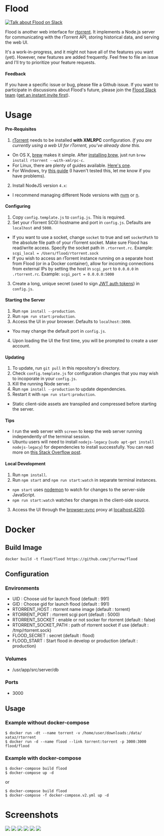# Flood
[![Talk about Flood on Slack](https://join-flood-talk.herokuapp.com/badge.svg)](https://join-flood-talk.herokuapp.com/)

Flood is another web interface for [rtorrent](https://github.com/rakshasa/rtorrent). It implements a Node.js server for communicating with the rTorrent API, storing historical data, and serving the web UI.

It's a work-in-progress, and it might not have all of the features you want (yet). However, new features are added frequently. Feel free to file an issue and I'll try to prioritize your feature requests.

#### Feedback
If you have a specific issue or bug, please file a Github issue. If you want to participate in discussions about Flood's future, please join the [Flood Slack team](https://flood-talk.slack.com) ([get an instant invite first](https://join-flood-talk.herokuapp.com/)).

# Usage
#### Pre-Requisites
1. [rTorrent](https://github.com/rakshasa/rtorrent) needs to be installed __with XMLRPC__ configuration. _If you are currently using a web UI for rTorrent, you've already done this._
  * On OS X, [brew](http://brew.sh/) makes it simple. After [installing brew](http://brew.sh/), just run `brew install rtorrent --with-xmlrpc-c`.
  * For Linux, there are plenty of guides available. [Here's one](https://terminal28.com/how-to-install-and-configure-rutorrent-rtorrent-libtorrent-xmlrpc-screen-debian-7-wheezy/#4_Install_XMLRPC).
  * For Windows, try [this guide](https://rtwi.jmk.hu/wiki/rTorrentOnWindows) (I haven't tested this, let me know if you have problems).
2. Install NodeJS version `4.x`:
  * I recommend managing different Node versions with [nvm](https://github.com/creationix/nvm) or [n](https://github.com/tj/n).

#### Configuring
1. Copy `config.template.js` to `config.js`. This is required.
2. Set your rTorrent SCGI hostname and port in `config.js`. Defaults are `localhost` and `5000`.
  * If you want to use a socket, change `socket` to true and set `socketPath` to the absolute file path of your rTorrent socket. Make sure Flood has read/write access. Specify the socket path in `.rtorrent.rc`. Example: `scgi_local = /Users/flood/rtorrent.sock`
  * If you wish to access an rTorrent instance running on a separate host from Flood (or in a Docker container), allow for incoming connections from external IPs by setting the host in `scgi_port` to `0.0.0.0` in `.rtorrent.rc`. Example: `scgi_port = 0.0.0.0:5000`
3. Create a long, unique secret (used to sign [JWT auth tokens](https://github.com/auth0/node-jsonwebtoken)) in `config.js`.

#### Starting the Server
1. Run `npm install --production`.
2. Run `npm run start:production`.
3. Access the UI in your browser. Defaults to `localhost:3000`.
  * You may change the default port in `config.js`.
4. Upon loading the UI the first time, you will be prompted to create a user account.

#### Updating
1. To update, run `git pull` in this repository's directory.
2. Check `config.template.js` for configuration changes that you may wish to incoporate in your `config.js`.
3. Kill the running Node server.
4. Run `npm install --production` to update dependencies.
5. Restart it with `npm run start:production`.
  * Static client-side assets are transpiled and compressed before starting the server.

#### Tips
* I run the web server with `screen` to keep the web server running independently of the terminal session.
* Ubuntu users will need to install `nodejs-legacy` (`sudo apt-get install nodejs-legacy`) for dependencies to install successfully. You can read more on [this Stack Overflow post](http://stackoverflow.com/questions/21168141/cannot-install-packages-using-node-package-manager-in-ubuntu).

#### Local Development
1. Run `npm install`.
2. Run `npm start` and `npm run start:watch` in separate terminal instances.
  * `npm start` uses [nodemon](https://github.com/remy/nodemon) to watch for changes to the server-side JavaScript.
  * `npm run start:watch` watches for changes in the client-side source.
3. Access the UI through the [browser-sync](https://www.browsersync.io/) proxy at [localhost:4200](http://localhost:4200).

# Docker
## Build Image
```shell
docker build -t flood/flood https://github.com/jfurrow/flood
```

## Configuration
### Environments
* UID : Choose uid for launch flood (default : 991)
* GID : Choose gid for launch flood (default : 991)
* RTORRENT_HOST : rtorrent name image (default : torrent)
* RTORRENT_PORT : rtorrent scgi port (default : 5000)
* RTORRENT_SOCKET : enable or not socker for rtorrent (default : false)
* RTORRENT_SOCKET_PATH : path of rtorrent socket if use (default : /tmp/rtorrent.sock)
* FLOOD_SECRET : secret (default : flood)
* FLOOD_START : Start flood in develop or production (default : production)

### Volumes
* /usr/app/src/server/db

### Ports
* 3000

## Usage
### Example without docker-compose
```shell
$ docker run -dt --name torrent -v /home/user/downloads:/data/ xataz/rtorrent
$ docker run -d --name flood --link torrent:torrent -p 3000:3000 flood/flood
```

### Example with docker-compose
```shell
$ docker-compose build flood
$ docker-compose up -d
```
or
```shell
$ docker-compose build flood
$ docker-compose -f docker-compose.v2.yml up -d
```

# Screenshots
![](https://s3.amazonaws.com/johnfurrow.com/share/flood-screenshot-a-0606.png)
![](https://s3.amazonaws.com/johnfurrow.com/share/flood-screenshot-b-0606.png)
![](https://s3.amazonaws.com/johnfurrow.com/share/flood-screenshot-c-0606.png)
![](https://s3.amazonaws.com/johnfurrow.com/share/flood-screenshot-d-0606.png)
![](https://s3.amazonaws.com/johnfurrow.com/share/flood-screenshot-e-0606.png)
![](https://s3.amazonaws.com/johnfurrow.com/share/flood-screenshot-f-0606.png)

